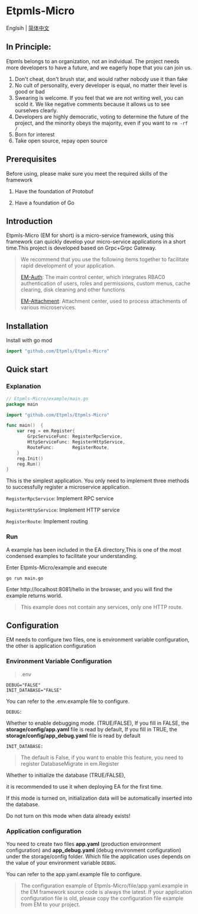 # Etpmls-Micro

Englsih | [简体中文](./README_zh-CN.md)

## In Principle:

Etpmls belongs to an organization, not an individual. The project needs more developers to have a future, and we eagerly hope that you can join us.

1. Don't cheat, don't brush star, and would rather nobody use it than fake
2. No cult of personality, every developer is equal, no matter their level is good or bad
3. Swearing is welcome. If you feel that we are not writing well, you can scold it. We like negative comments because it allows us to see ourselves clearly.
4. Developers are highly democratic, voting to determine the future of the project, and the minority obeys the majority, even if you want to `rm -rf /`
5. Born for interest
6. Take open source, repay open source

## Prerequisites

Before using, please make sure you meet the required skills of the framework

1. Have the foundation of Protobuf

2. Have a foundation of Go

## Introduction
Etpmls-Micro (EM for short) is a micro-service framework, using this framework can quickly develop your micro-service applications in a short time.This project is developed based on Grpc+Grpc Gateway.

>We recommend that you use the following items together to facilitate rapid development of your application.
>
>[EM-Auth](https://github.com/Etpmls/EM-Auth): The main control center, which integrates RBAC0 authentication of users, roles and permissions, custom menus, cache clearing, disk cleaning and other functions
>
>[EM-Attachment](https://github.com/Etpmls/EM-Attachment): Attachment center, used to process attachments of various microservices.

## Installation
Install with go mod
```go
import "github.com/Etpmls/Etpmls-Micro"
```

## Quick start

### Explanation

```go
// Etpmls-Micro/example/main.go
package main

import "github.com/Etpmls/Etpmls-Micro"

func main()  {
	var reg = em.Register{
		GrpcServiceFunc: RegisterRpcService,
		HttpServiceFunc: RegisterHttpService,
		RouteFunc:       RegisterRoute,
	}
	reg.Init()
	reg.Run()
}
```
This is the simplest application. You only need to implement three methods to successfully register a microservice application.

`RegisterRpcService`: Implement RPC service

`RegisterHttpService`: Implement HTTP service

`RegisterRoute`: Implement routing

### Run

A example has been included in the EA directory,This is one of the most condensed examples to facilitate your understanding.

Enter Etpmls-Micro/example and execute

```shell
go run main.go
```

Enter http://localhost:8081/hello in the browser, and you will find the example returns world.

> This example does not contain any services, only one HTTP route.

## Configuration

EM needs to configure two files, one is environment variable configuration, the other is application configuration

### Environment Variable Configuration

> .env

```
DEBUG="FALSE"
INIT_DATABASE="FALSE"
```

You can refer to the .env.example file to configure.

`DEBUG:`

Whether to enable debugging mode. (TRUE/FALSE), If you fill in FALSE, the **storage/config/app.yaml**  file is read by default, If you fill in TRUE, the **storage/config/app_debug.yaml**  file is read by default

`INIT_DATABASE:`

> The default is False, if you want to enable this feature, you need to register DatabaseMigrate in em.Register

Whether to initialize the database (TRUE/FALSE),

it is recommended to use it when deploying EA for the first time.

If this mode is turned on, initialization data will be automatically inserted into the database.

Do not turn on this mode when data already exists!

### Application configuration

You need to create two files **app.yaml** (production environment configuration) and **app_debug.yaml** (debug environment configuration) under the storage/config folder. Which file the application uses depends on the value of your environment variable `DEBUG`.

You can refer to the app.yaml.example file to configure.

> The configuration example of Etpmls-Micro/file/app.yaml.example in the EM framework source code is always the latest. If your application configuration file is old, please copy the configuration file example from EM to your project.